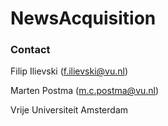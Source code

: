# NewsAcquisition



### Contact
Filip Ilievski (f.ilievski@vu.nl)

Marten Postma (m.c.postma@vu.nl)

Vrije Universiteit Amsterdam
